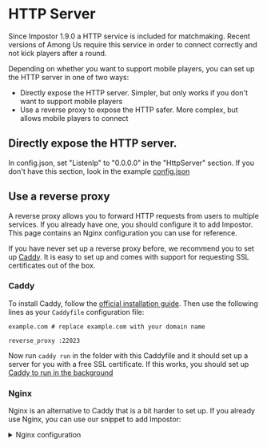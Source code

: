 # HTTP Server

Since Impostor 1.9.0 a HTTP service is included for matchmaking. Recent versions of Among Us require this service in order to connect correctly and not kick players after a round.

Depending on whether you want to support mobile players, you can set up the HTTP server in one of two ways:

- Directly expose the HTTP server. Simpler, but only works if you don't want to support mobile players
- Use a reverse proxy to expose the HTTP safer. More complex, but allows mobile players to connect

## Directly expose the HTTP server.

In config.json, set "ListenIp" to "0.0.0.0" in the "HttpServer" section. If you don't have this section, look in the example [config.json](https://github.com/Impostor/Impostor/blob/master/src/Impostor.Server/config.json)

## Use a reverse proxy

A reverse proxy allows you to forward HTTP requests from users to multiple services. If you already have one, you should configure it to add Impostor. This page contains an Nginx configuration you can use for reference.

If you have never set up a reverse proxy before, we recommend you to set up [Caddy](https://caddyserver.com/). It is easy to set up and comes with support for requesting SSL certificates out of the box.

### Caddy

To install Caddy, follow the [official installation guide](https://caddyserver.com/docs/install). Then use the following lines as your `Caddyfile` configuration file:

```
example.com # replace example.com with your domain name

reverse_proxy :22023
```

Now run `caddy run` in the folder with this Caddyfile and it should set up a server for you with a free SSL certificate.
If this works, you should set up [Caddy to run in the background](https://caddyserver.com/docs/running)

### Nginx

Nginx is an alternative to Caddy that is a bit harder to set up. If you already use Nginx, you can use our snippet to add Impostor:

<details><summary>Nginx configuration</summary>

```nginx
server {
    listen 443 ssl http2;
    server_name example.com; # replace example.com with your domain name

    # Assuming you're using Certbot, replace example.com with your domain name
    ssl_certificate /etc/letsencrypt/live/example.com/fullchain.pem;
    ssl_certificate_key /etc/letsencrypt/live/example.com/privkey.pem;
    ssl_trusted_certificate /etc/letsencrypt/live/example.com/fullchain.pem;

    location / {
        proxy_pass http://localhost:22023; # Change the port to your HttpServer's ListenPort
        proxy_set_header X-Forwarded-For $remote_addr;
        proxy_set_header X-Forwarded-Proto $scheme;
    }
}

# Redirect all traffic to HTTPS
server {
    listen 80 default_server;
    location / {
        return 307 https://$host$request_uri;
    }
}
```

</details>
